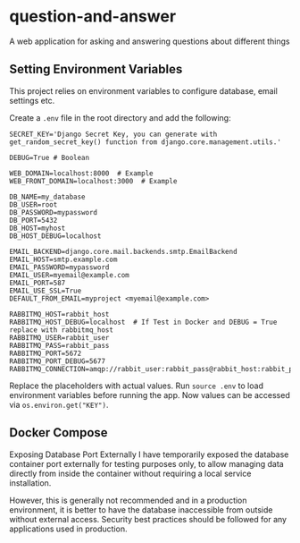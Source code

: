 # question-and-answer
A web application for asking and answering questions about different things

## Setting Environment Variables

This project relies on environment variables to configure database, email settings etc. 

Create a `.env` file in the root directory and add the following:

```
SECRET_KEY='Django Secret Key, you can generate with get_random_secret_key() function from django.core.management.utils.'

DEBUG=True # Boolean

WEB_DOMAIN=localhost:8000  # Example
WEB_FRONT_DOMAIN=localhost:3000  # Example 

DB_NAME=my_database
DB_USER=root
DB_PASSWORD=mypassword  
DB_PORT=5432
DB_HOST=myhost
DB_HOST_DEBUG=localhost

EMAIL_BACKEND=django.core.mail.backends.smtp.EmailBackend
EMAIL_HOST=smtp.example.com
EMAIL_PASSWORD=mypassword
EMAIL_USER=myemail@example.com
EMAIL_PORT=587  
EMAIL_USE_SSL=True
DEFAULT_FROM_EMAIL=myproject <myemail@example.com>

RABBITMQ_HOST=rabbit_host
RABBITMQ_HOST_DEBUG=localhost  # If Test in Docker and DEBUG = True replace with rabbitmq_host
RABBITMQ_USER=rabbit_user
RABBITMQ_PASS=rabbit_pass
RABBITMQ_PORT=5672
RABBITMQ_PORT_DEBUG=5677
RABBITMQ_CONNECTION=amqp://rabbit_user:rabbit_pass@rabbit_host:rabbit_port
```

Replace the placeholders with actual values. Run `source .env` to load environment variables before running the app.
Now values can be accessed via `os.environ.get("KEY")`.


## Docker Compose
Exposing Database Port Externally
I have temporarily exposed the database container port externally for testing purposes only,
to allow managing data directly from inside the container without requiring a local service installation.

However, this is generally not recommended and in a production environment,
it is better to have the database inaccessible from outside without external access. Security best practices should be
followed for any applications used in production.

